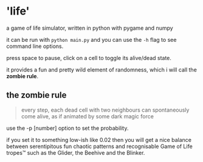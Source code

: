 # 'life'

a game of life simulator, written in python with pygame and numpy

it can be run with ````python main.py```` and you can use the ````-h```` flag to see command line options.

press space to pause, click on a cell to toggle its alive/dead state.

it provides a fun and pretty wild element of randomness, which i will call the __zombie rule__.

## the zombie rule
> every step, each dead cell with two neighbours can spontaneously come alive, as if animated by some dark magic force

use the -p [number] option to set the probability.

if you set it to something low-ish like 0.02 then you will get a nice balance between serentipitous fun chaotic patterns and recognisable Game of Life tropes™ such as the Glider, the Beehive and the Blinker.
